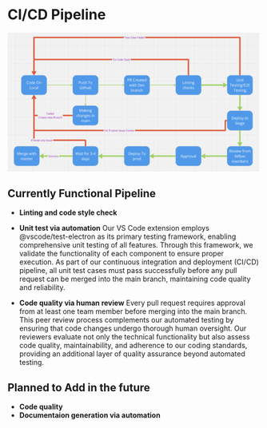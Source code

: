 # CI/CD Pipeline
![CI/CD diagram](cicd.png)

## Currently Functional Pipeline
- **Linting and code style check**

- **Unit test via automation**
    Our VS Code extension employs @vscode/test-electron as its primary testing framework, enabling comprehensive unit testing of all features. Through this framework, we validate the functionality of each component to ensure proper execution. As part of our continuous integration and deployment (CI/CD) pipeline, all unit test cases must pass successfully before any pull request can be merged into the main branch, maintaining code quality and reliability.

- **Code quality via human review**
    Every pull request requires approval from at least one team member before merging into the main branch. This peer review process complements our automated testing by ensuring that code changes undergo thorough human oversight. Our reviewers evaluate not only the technical functionality but also assess code quality, maintainability, and adherence to our coding standards, providing an additional layer of quality assurance beyond automated testing.



## Planned to Add in the future
- **Code quality**
- **Documentaion generation via automation**